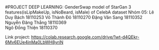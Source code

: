 #PROJECT DEEP LEARNING: GenderSwap model of StarGan 3 features(isLipMakeUp, isNoBeard, isMale) of CelebA dataset
Nhóm 05:
Lê Duy Bách		    18110253
Võ Thành Đô		    18110270
Đặng Văn Sang	    18110352
Nguyễn Đăng Thắng 18110369	
Ngô Đồng Thiện	  18110370

Link project: https://colab.research.google.com/drive/1wt-d4QEkr-6Mv6EUe4inMa0LbWH8yriN
